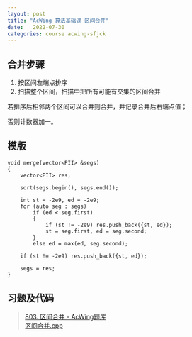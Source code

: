 ```yaml
---
layout: post
title: "AcWing 算法基础课 区间合并"
date:   2022-07-30
categories: course acwing-sfjck
---
```


## 合并步骤

1. 按区间左端点排序
2. 扫描整个区间，扫描中把所有可能有交集的区间合并

若排序后相邻两个区间可以合并则合并，并记录合并后右端点值；  

否则计数器加一。

## 模版

```
void merge(vector<PII> &segs)
{
    vector<PII> res;

    sort(segs.begin(), segs.end());

    int st = -2e9, ed = -2e9;
    for (auto seg : segs)
        if (ed < seg.first)
        {
            if (st != -2e9) res.push_back({st, ed});
            st = seg.first, ed = seg.second;
        }
        else ed = max(ed, seg.second);

    if (st != -2e9) res.push_back({st, ed});

    segs = res;
}
```

## 习题及代码

> <a href="https://www.acwing.com/problem/content/805/" target="_blank">803. 区间合并 - AcWing题库</a>  
> <a href="https://gitee.com/lyccrius/oi/blob/master/www.acwing.com/problem/content/805/区间合并.cpp" target="_blank">区间合并.cpp</a>